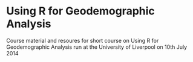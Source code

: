 Using R for Geodemographic Analysis
========================

Course material and resoures for short course on Using R for Geodemographic Analysis run at the University of Liverpool on 10th July 2014